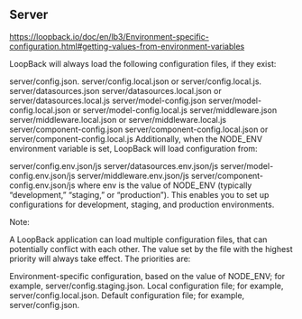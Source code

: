 ## Server

https://loopback.io/doc/en/lb3/Environment-specific-configuration.html#getting-values-from-environment-variables

LoopBack will always load the following configuration files, if they exist:

server/config.json.
server/config.local.json or server/config.local.js. 
server/datasources.json
server/datasources.local.json or server/datasources.local.js
server/model-config.json
server/model-config.local.json or server/model-config.local.js
server/middleware.json
server/middleware.local.json or server/middleware.local.js
server/component-config.json
server/component-config.local.json or server/component-config.local.js
Additionally, when the NODE_ENV environment variable is set, LoopBack will load configuration from:

server/config.env.json/js
server/datasources.env.json/js
server/model-config.env.json/js
server/middleware.env.json/js
server/component-config.env.json/js
where env is the value of NODE_ENV (typically “development,” “staging,” or “production”). This enables you to set up configurations for development, staging, and production environments. 

 Note:

A LoopBack application can load multiple configuration files, that can potentially conflict with each other. The value set by the file with the highest priority will always take effect. The priorities are:

Environment-specific configuration, based on the value of NODE_ENV; for example, server/config.staging.json.
Local configuration file; for example, server/config.local.json.
Default configuration file; for example, server/config.json.